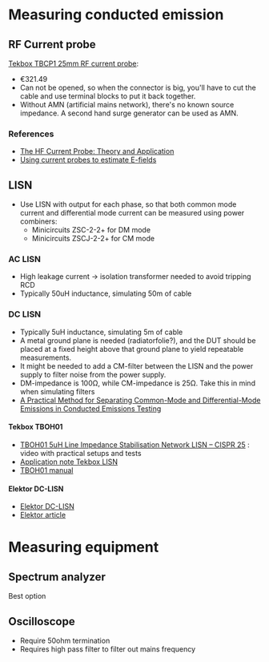 # Measuring conducted emission
## RF Current probe
[Tekbox TBCP1 25mm RF current probe](https://eleshop.eu/tekbox-tbcp1-25mm-rf-current-probe.html):
* €321.49
* Can not be opened, so when the connector is big, you'll have to cut the cable and use terminal blocks to put it back together.
* Without AMN (artificial mains network), there's no known source impedance.  A second hand surge generator can be used as AMN.

### References
* [The HF Current Probe: Theory and Application](https://interferencetechnology.com/the-hf-current-probe-theory-and-application/)
* [Using current probes to estimate E-fields](https://www.edn.com/using-current-probes-to-estimate-e-fields/)

## LISN
* Use LISN with output for each phase, so that both common mode current and differential mode current can be measured using power combiners:
    * Minicircuits ZSC-2-2+ for DM mode
    * Minicircuits ZSCJ-2-2+ for CM mode

### AC LISN
* High leakage current -> isolation transformer needed to avoid tripping RCD
* Typically 50uH inductance, simulating 50m of cable

### DC LISN
* Typically 5uH inductance, simulating 5m of cable
* A metal ground plane is needed (radiatorfolie?), and the DUT should be placed at a fixed height above that ground plane to yield repeatable measurements.
* It might be needed to add a CM-filter between the LISN and the power supply to filter noise from the power supply.
* DM-impedance is 100Ω, while CM-impedance is 25Ω.  Take this in mind when simulating filters
* [A Practical Method for Separating Common-Mode and Differential-Mode Emissions in Conducted Emissions Testing](https://www.analog.com/media/en/analog-dialogue/volume-55/number-1/a-practical-method-for-separating-common-mode-and-differential-mode-emissions-in-conducted-emissions-testing.pdf)

#### Tekbox TBOH01
* [TBOH01 5uH Line Impedance Stabilisation Network LISN – CISPR 25](https://www.tekbox.com/product/tboh01-5uh-lisn-cispr-25/) : video with practical setups and tests
* [Application note Tekbox LISN](./AN_Conducted_Noise_Measurement_TekboxLISN_TBOH01_EMCview-1.pdf)
* [TBOH01 manual](./TBOH01_Manual-1.pdf)

#### Elektor DC-LISN
* [Elektor DC-LISN](https://www.elektor.com/elektor-dual-dc-lisn-150-khz-200-mhz)
* [Elektor article](https://www.elektormagazine.com/labs/dual-dc-lisn-for-emc-pre-compliance-testing-210296)

# Measuring equipment
## Spectrum analyzer
Best option

## Oscilloscope
* Require 50ohm termination
* Requires high pass filter to filter out mains frequency
